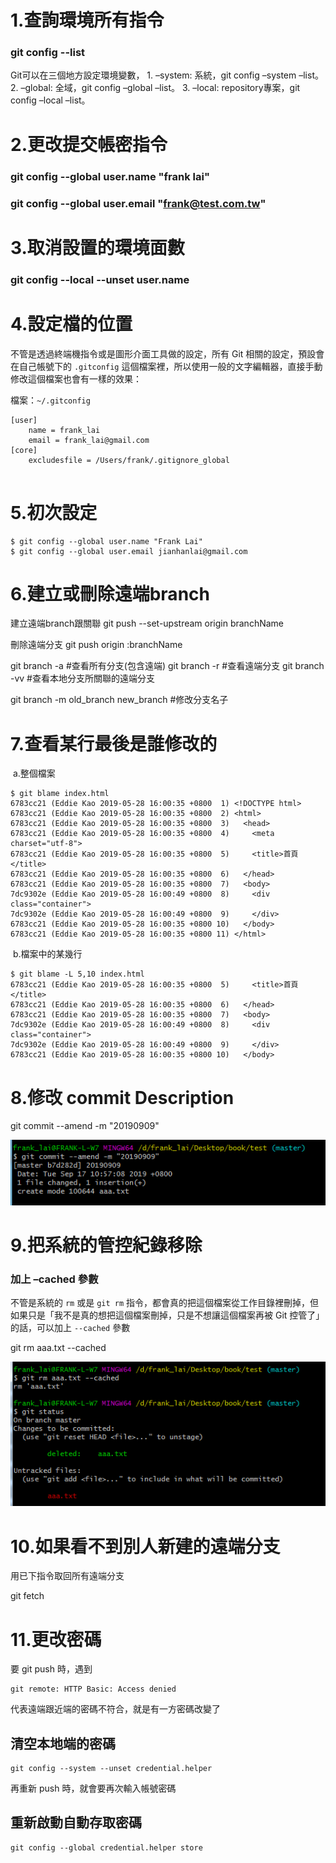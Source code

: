 # 1.查詢環境所有指令

### **git config --list**

Git可以在三個地方設定環境變數，
	1. –system: 系統，git config –system –list。
	2. –global: 全域，git config –global –list。
	3. –local: repository專案，git config –local –list。

# 2.更改提交帳密指令

### **git config --global user.name "frank lai"**

### **git config --global user.email "frank@test.com.tw"**

# 3.取消設置的環境面數

### **git config --local --unset user.name**





# 4.設定檔的位置

不管是透過終端機指令或是圖形介面工具做的設定，所有 Git 相關的設定，預設會在自己帳號下的 `.gitconfig` 這個檔案裡，所以使用一般的文字編輯器，直接手動修改這個檔案也會有一樣的效果：

檔案：`~/.gitconfig`

```console
[user]
  	name = frank_lai
	email = frank_lai@gmail.com
[core]
	excludesfile = /Users/frank/.gitignore_global
 
```



# 5.初次設定

```console
$ git config --global user.name "Frank Lai"
$ git config --global user.email jianhanlai@gmail.com
```

# 6.建立或刪除遠端branch

建立遠端branch跟關聯
git push --set-upstream origin branchName

刪除遠端分支
git push origin :branchName

git branch -a #查看所有分支(包含遠端)
git branch -r #查看遠端分支 
git branch -vv #查看本地分支所關聯的遠端分支

git branch -m old_branch new_branch #修改分支名子



# 7.查看某行最後是誰修改的

​    a.整個檔案

```console
$ git blame index.html
6783cc21 (Eddie Kao 2019-05-28 16:00:35 +0800  1) <!DOCTYPE html>
6783cc21 (Eddie Kao 2019-05-28 16:00:35 +0800  2) <html>
6783cc21 (Eddie Kao 2019-05-28 16:00:35 +0800  3)   <head>
6783cc21 (Eddie Kao 2019-05-28 16:00:35 +0800  4)     <meta charset="utf-8">
6783cc21 (Eddie Kao 2019-05-28 16:00:35 +0800  5)     <title>首頁</title>
6783cc21 (Eddie Kao 2019-05-28 16:00:35 +0800  6)   </head>
6783cc21 (Eddie Kao 2019-05-28 16:00:35 +0800  7)   <body>
7dc9302e (Eddie Kao 2019-05-28 16:00:49 +0800  8)     <div class="container">
7dc9302e (Eddie Kao 2019-05-28 16:00:49 +0800  9)     </div>
6783cc21 (Eddie Kao 2019-05-28 16:00:35 +0800 10)   </body>
6783cc21 (Eddie Kao 2019-05-28 16:00:35 +0800 11) </html>
```

​    b.檔案中的某幾行

```console
$ git blame -L 5,10 index.html
6783cc21 (Eddie Kao 2019-05-28 16:00:35 +0800  5)     <title>首頁</title>
6783cc21 (Eddie Kao 2019-05-28 16:00:35 +0800  6)   </head>
6783cc21 (Eddie Kao 2019-05-28 16:00:35 +0800  7)   <body>
7dc9302e (Eddie Kao 2019-05-28 16:00:49 +0800  8)     <div class="container">
7dc9302e (Eddie Kao 2019-05-28 16:00:49 +0800  9)     </div>
6783cc21 (Eddie Kao 2019-05-28 16:00:35 +0800 10)   </body>
```

# 8.修改 commit Description

git commit --amend -m "20190909"

![033](images/pic033.png)

# 9.把系統的管控紀錄移除

### 加上 –cached 參數

不管是系統的 `rm` 或是 `git rm` 指令，都會真的把這個檔案從工作目錄裡刪掉，但如果只是「我不是真的想把這個檔案刪掉，只是不想讓這個檔案再被 Git 控管了」的話，可以加上 `--cached` 參數

git rm aaa.txt --cached

![034](images/pic034.png)

# 10.如果看不到別人新建的遠端分支

用已下指令取回所有遠端分支

git fetch

# 11.更改密碼

要 git push 時，遇到
```console
git remote: HTTP Basic: Access denied
```
代表遠端跟近端的密碼不符合，就是有一方密碼改變了

## 清空本地端的密碼
```console
git config --system --unset credential.helper
```
再重新 push 時，就會要再次輸入帳號密碼

## 重新啟動自動存取密碼
```console
git config --global credential.helper store
```



